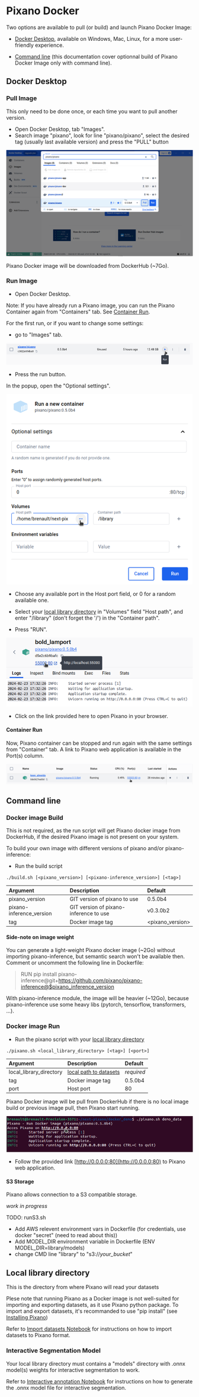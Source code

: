 # Pixano Docker

Two options are available to pull (or build) and launch Pixano Docker Image:

- [Docker Desktop](https://www.docker.com/products/docker-desktop), available on Windows, Mac, Linux, for a more user-friendly experience.

- [Command line](#command-line) (this documentation cover optionnal build of Pixano Docker Image only with command line).


## Docker Desktop

### Pull Image

This only need to be done once, or each time you want to pull another version.

- Open Docker Desktop, tab "Images".
- Search image "pixano", look for line "pixano/pixano", select the desired tag (usually last available version) and press the "PULL" button

![docker explore search image](assets/search-image.png)

Pixano Docker image will be downloaded from DockerHub (~7Go).

### Run Image

- Open Docker Desktop.

Note: If you have already run a Pixano image, you can run the Pixano Container again from "Containers" tab. See [Container Run](#container-run).

For the first run, or if you want to change some settings:
 - go to "Images" tab.

![run pixano image](assets/run-image.png)

- Press the run button.

In the popup, open the "Optional settings".

![settings](assets/settings.png)

- Choose any available port in the Host port field, or 0 for a random available one.

- Select your [local library directory](#local-library-directory) in "Volumes" field "Host path", and enter "/library" (don't forget the '/') in the "Container path".

- Press "RUN".

![settings](assets/map-link.png)

- Click on the link provided here to open Pixano in your browser.


#### Container Run

Now, Pixano container can be stopped and run again with the same settings from "Container" tab. A link to Pixano web application is available in the Port(s) column.

![container run](assets/container-run.png)

## Command line

### Docker image Build

This is not required, as the run script will get Pixano docker image from DockerHub, if the desired Pixano image is not present on your system.

To build your own image with different versions of pixano and/or pixano-inference:

- Run the build script
```
./build.sh [<pixano_version>] [<pixano-inference_version>] [<tag>]
```

| Argument | Description | Default |
|:---|:---|:---|
| pixano_version | GIT version of pixano to use | 0.5.0b4 |
| pixano-inference_version | GIT version of pixano-inference to use | v0.3.0b2 |
| tag | Docker image tag | \<pixano_version> |


#### Side-note on image weight

You can generate a light-weight Pixano docker image (~2Go) without importing pixano-inference, but semantic search won't be available then.
Comment or uncomment the following line in Dockerfile:

> RUN pip install pixano-inference@git+https://github.com/pixano/pixano-inference@$pixano_inference_version

With pixano-inference module, the image will be heavier (~12Go), because pixano-inference use some heavy libs (pytorch, tensorflow, transformers, ...).

### Docker image Run

- Run the pixano script with your [local library directory](#local-library-directory)
```
./pixano.sh <local_library_directory> [<tag>] [<port>]
```
| Argument | Description | Default |
|:---|:---|:---|
| local_library_directory | [local path to datasets](#local-library-directory) | *required* |
| tag | Docker image tag | 0.5.0b4 |
| port | Host port | 80 |

Pixano Docker image will be pull from DockerHub if there is no local image build or previous image pull, then Pixano start running.

![bash link](assets/bash-link.png)

- Follow the provided link [http://0.0.0.0:80](http://0.0.0.0:80) to Pixano web application.

#### S3 Storage

Pixano allows connection to a S3 compatible storage.

*work in progress*

 TODO: runS3.sh

- Add AWS relevent environment vars in Dockerfile (for credentials, use docker "secret" (need to read about this))
- Add MODEL_DIR environment variable in Dockerfile (ENV MODEL_DIR=library/models)
- change CMD line "library" to "s3://*your_bucket*"

## Local library directory

This is the directory from where Pixano will read your datasets

Plese note that running Pixano as a Docker image is not well-suited for importing and exporting datasets, as it use Pixano python package.
To import and export datasets, it's recommanded to use "pip install" (see [Installing Pixano](https://github.com/pixano/pixano?tab=readme-ov-file#installing-pixano))

Refer to [Import datasets Notebook](https://github.com/pixano/pixano/blob/main/notebooks/datasets/import_dataset.ipynb) for instructions on how to import datasets to Pixano format.

### Interactive Segmentation Model

Your local library directory must contains a "models" directory with .onnx model(s) weights for interactive segmentation to work.

Refer to [Interactive annotation Notebook](https://github.com/pixano/pixano/blob/develop/notebooks/models/interactive_annotation.ipynb) for instructions on how to generate the .onnx model file for interactive segmentation.

